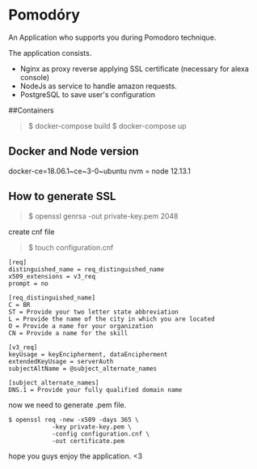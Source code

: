 # Pomodóry
An Application who supports you during Pomodoro technique. 

The application consists.
 - Nginx as proxy reverse applying SSL certificate  (necessary for alexa console)
 - NodeJs as service to handle amazon requests.
 - PostgreSQL to save user's configuration

##Containers
> $ docker-compose build
> $ docker-compose up


## Docker and Node version 

docker-ce=18.06.1~ce~3-0~ubuntu
nvm = node 12.13.1

## How to generate SSL 

> $  openssl genrsa -out private-key.pem 2048

create cnf file
> $ touch configuration.cnf
```
[req]
distinguished_name = req_distinguished_name
x509_extensions = v3_req
prompt = no

[req_distinguished_name]
C = BR
ST = Provide your two letter state abbreviation
L = Provide the name of the city in which you are located
O = Provide a name for your organization
CN = Provide a name for the skill

[v3_req]
keyUsage = keyEncipherment, dataEncipherment
extendedKeyUsage = serverAuth
subjectAltName = @subject_alternate_names

[subject_alternate_names]
DNS.1 = Provide your fully qualified domain name
```

now we need to generate .pem file.

```
$ openssl req -new -x509 -days 365 \
            -key private-key.pem \
            -config configuration.cnf \
            -out certificate.pem
```


hope you guys enjoy the application. <3